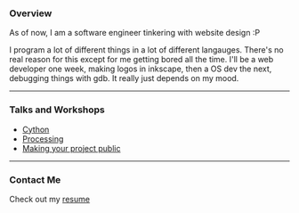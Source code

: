 
### Overview

As of now, I am a software engineer tinkering with website design :P

I program a lot of different things in a lot of different langauges. There's no
real reason for this except for me getting bored all the time. I'll be a web
developer one week, making logos in inkscape, then a OS dev the next, debugging
things with gdb. It really just depends on my mood.

-----------------------------------

### Talks and Workshops

- [Cython](https://github.com/jonaylor89/Cython-RamDev)
- [Processing](https://github.com/jonaylor89/ProcessingWorkshop)
- [Making your project public](https://drive.google.com/drive/folders/1k58kFYEBEs6tcD9R-4UAY_Gixb3uj_2X?usp=sharing)

-----------------------------------

### Contact Me

Check out my <a href="resume">resume</a>
